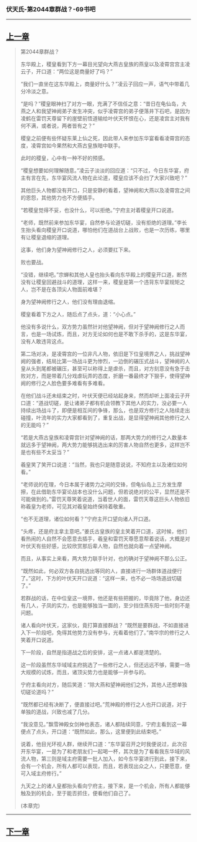 ### 伏天氏-第2044章群战？-69书吧

--------
[上一章](./25aacd62d6c4a4dd9ee18f8bc09ff68f.md)
--------


>
>
>
>第2044章群战？
>
>东华殿上，稷皇看到下方一幕目光望向大燕古皇族的燕皇以及凌霄宫宫主凌云子，开口道：“两位这是商量好了吗？”
>
>“我们一直坐在这东华殿上，商量好什么？”凌云子回应一声，语气中带着几分冷淡之意。
>
>“是吗？”稷皇眼神扫了对方一眼，充满了不信任之意：“昔日在龟仙岛，大燕之人和我望神阙弟子发生冲突，似乎凌霄宫的弟子便落井下石吧，是因为凌鹤在雷罚天尊留下的崖壁前悟道输给叶伏天怀恨在心，还是凌宫主对我有何不满，或者说，两者皆有之？”
>
>稷皇之前便有些怀疑东莱上仙之死，因此带人来参加东华宴看看凌霄宫的态度，凌霄宫如今果然和大燕古皇族暗中联手。
>
>此时的稷皇，心中有一种不好的预感。
>
>“稷皇想要如何理解随意。”凌云子淡淡的回应道：“只不过，今日东华宴，府主有言在先，东华宴风流人物在此论道，稷皇应该不会扫了大家兴致吧？”
>
>其他巨头人物都没有开口，只是安静的看着，望神阙和大燕以及凌霄宫之间的恩怨，其他势力也不方便插手。
>
>“若稷皇觉得不妥，也没什么，可以拒绝。”宁府主对着稷皇开口说道。
>
>“老师，既然前来参加东华宴，自然参与论道切磋，没有拒绝的道理。”李长生抬头看向稷皇开口说道，哪怕他们在道战台上战败，也是一次历练，哪里有让稷皇退缩的道理。
>
>这事，他们身为望神阙修行之人，必须要扛下来。
>
>败也要战。
>
>“没错，继续吧。”宗蝉和其他人皇也抬头看向东华殿上的稷皇开口道，断然没有让稷皇回避战斗的道理，这样一来，稷皇是第一个违背东华宴规矩之人，岂不是在各顶尖人物面前难堪？
>
>身为望神阙修行之人，他们没有理由退缩。
>
>稷皇看着下方之人，随后点了点头，道：“小心点。”
>
>他没有多说什么，双方势力虽然针对他望神阙，但对于望神阙修行之人而言，也是一场试炼，而且，对方无论如何也是不敢下杀手的，这是东华宴，没有人敢违背这点。
>
>第二场对决，是凌霄宫的一位非凡人物，依旧是下位皇境界之人，挑战望神阙的强者，结局比第一场战斗更为惨烈，一边倒的碾压式战斗，望神阙的人皇从头到尾都被碾压，甚至可以称得上是虐杀，而且，对方刻意没有急于击败对方，而是带着几分戏虐玩弄的态度，折磨一番最终才下狠手，使得望神阙的修行之人脸色要多难看有多难看。
>
>在他们战斗还未结束之时，叶伏天便已经站起身来，然而却听上面凌云子开口道：“道战切磋，是让诸弟子都有机会领教下其他人的实力，没必要一人持续出场战斗了，即便是相互间的争锋，那么，也是双方修行之人陆续走出碰撞，叶流年的实力大家都看到了，重复出战，是显得望神阙其他修行之人的无能吗？”
>
>“若是大燕古皇族和凌霄宫针对望神阙的话，那两大势力的修行之人数量本就远多于望神阙，两大势力能够挑选出来的厉害人物自然也更多，这样岂不是也有些不太妥当？”
>
>羲皇笑了笑开口说道：“当然，我也只是随意说说，不知府主以及诸位如何看。”
>
>“老师说的在理，今日本属于诸势力之间的交锋，但龟仙岛上三方发生摩擦，在此借助东华宴论战本也没什么问题，但若说绝对的公平，显然还是不可能做到的。”雷罚天尊笑着说道，当着世人的面，雷罚天尊这巨头人物依旧称羲皇为老师，可见其对羲皇始终保持着敬重。
>
>“也不无道理，诸位如何看？”宁府主开口望向诸人开口道。
>
>“头疼，还是府主拿主意吧。”姜氏古皇族的皇主笑着开口道，这时候，他们看热闹的人自然不会愿意去插手，羲皇和雷罚天尊愿意帮着说话，大概是对叶伏天有些好感，比较欣赏那后辈人物，自然也就向着一点望神阙。
>
>而且，从事实上来看，两大势力联手针对，也的确对于望神阙不那么公正。
>
>“既然如此，何必双方各自挑选出等同的人，直接进行一场群体道战便行了。”这时，下方的叶伏天开口说道：“这样一来，也不必一场场道战切磋了。”
>
>若群战的话，在中位皇这一境界，他还是有些把握的，毕竟除了他，身边还有几人，子凤的实力，也是能够独当一面的，至少挡住燕东阳一些时刻不是问题。
>
>诸人看向叶伏天，这家伙，竟打算直接群战？
>“既然是要群战，不如直接进入下一阶段吧，免得其他势力没有参与，光看着他们了。”南华宗的修行之人笑着开口说道。
>
>下一阶段，自然是指道战之后的安排，这一点诸人都是清楚的。
>
>这一阶段虽然东华域域主府挑选了一些修行之人，但还远远不够，需要一场大规模的试炼，而且，诸顶尖势力也是能够一并参与的。
>
>宁府主看向对方，随后笑道：“除大燕和望神阙他们之外，其他人还想单独切磋论道吗？”
>
>“既然都已经有决断了，便直接过吧。”荒神殿的修行之人也开口说道，对于单独的道战，兴致也减了几分。
>
>“我没意见。”飘雪神殿女剑神也表态，诸人都陆续同意，宁府主看到这一幕便点了点头，开口道：“既然如此，那么，这里便到此结束吧。”
>
>说着，他目光环视人群，继续开口道：“东华宴召开之时我便说过，此次召开东华宴，一是为了和老朋友们一起喝一杯，其次是为了看看我东华域的风流人物，第三则是域主府需要一批人加入，如今东华宴进行到此，接下来，会有一个机会，所有人都可以表现，而且，若表现出众之人，只要愿意，便可入域主府修行。”
>
>九天之上的诸人皇都抬头看向宁府主，接下来，是一个机会，所有人都能够触及到的机会，至于能否抓住，便看他们自己了。
>
>(本章完)
>
>

--------
[下一章](./6674067c52ca012b57f10b216ba01703.md)
--------

